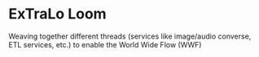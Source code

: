 # ExTraLo Loom
Weaving together different threads (services like image/audio converse, ETL services, etc.) to enable the World Wide Flow (WWF)

